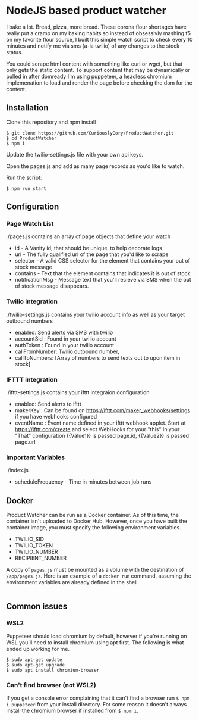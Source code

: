 # NodeJS based product watcher
I bake a lot. Bread, pizza, more bread. These corona flour shortages have really put a cramp on my baking habits so instead of obsessivly mashing f5 on my favorite flour source, I built this simple watch script to check every 10 minutes and notify me via sms (a-la twilio) of any changes to the stock status.

You could scrape html content with something like curl or wget, but that only gets the static content. To support content that may be dynamically or pulled in after domready I'm using puppeteer, a headless chromium implemenation to load and render the page before checking the dom for the content.

## Installation
Clone this repository and npm install
```
$ git clone https://github.com/CuriouslyCory/ProductWatcher.git
$ cd ProductWatcher
$ npm i
```

Update the twilio-settings.js file with your own api keys.

Open the pages.js and add as many page records as you'd like to watch.

Run the script:
```
$ npm run start
```


## Configuration
### Page Watch List
./pages.js contains an array of page objects that define your watch
+ id - A Vanity id, that should be unique, to help decorate logs
+ url - The fully qualified url of the page that you'd like to scrape
+ selector - A valid CSS selector for the element that contains your out of stock message
+ contains - Text that the element contains that indicates it is out of stock
+ notificationMsg - Message text that you'll recieve via SMS when the out of stock message disappears. 

### Twilio integration
./twilio-settings.js contains your twilio account info as well as your target outbound numbers
+ enabled: Send alerts via SMS with twilio
+ accountSid : Found in your twilio account
+ authToken : Found in your twilio account
+ callFromNumber: Twilio outbound number,
+ callToNumbers: [Array of numbers to send texts out to upon item in stock]

### IFTTT integration
./ifttt-settings.js contains your ifttt integraion configuration
+ enabled: Send alerts to ifttt
+ makerKey : Can be found on https://ifttt.com/maker_webhooks/settings if you have webhooks configured
+ eventName : Event name defined in your ifttt webhook applet. Start at https://ifttt.com/create and select WebHooks for your "this"
In your "That" configuration {{Value1}} is passed page.id, {{Value2}} is passed page.url

### Important Variables
./index.js
+ scheduleFrequency - Time in minutes between job runs

## Docker
Product Watcher can be run as a Docker container. As of this time, the container isn't uploaded to Docker Hub. However, once you have built the container image, you must specify the following environment variables.

* TWILIO_SID
* TWILIO_TOKEN
* TWILIO_NUMBER
* RECIPIENT_NUMBER

A copy of `pages.js` must be mounted as a volume with the destination of `/app/pages.js`. Here is an example of a `docker run` command, assuming the environment variables are already defined in the shell.

```docker run --rm -v ${PWD}/pages.js:/app/pages.js -e TWILIO_SID -e TWILIO_TOKEN -e TWILIO_NUMBER -e RECIPIENT_NUMBER --name product-watcher docker.io/curiouslycory/product-watcher:0.0.0
```

## Common issues
### WSL2
Puppeteer should load chromium by default, however if you're running on WSL you'll need to install chromium using apt first. The following is what ended up working for me.
```
$ sudo apt-get update
$ sudo apt-get upgrade
$ sudo apt install chromium-browser
```

### Can't find browser (not WSL2)
If you get a console error complaining that it can't find a browser run ```$ npm i puppeteer``` from your install directory. For some reason it doesn't always install the chromium browser if installed from ```$ npm i```.
